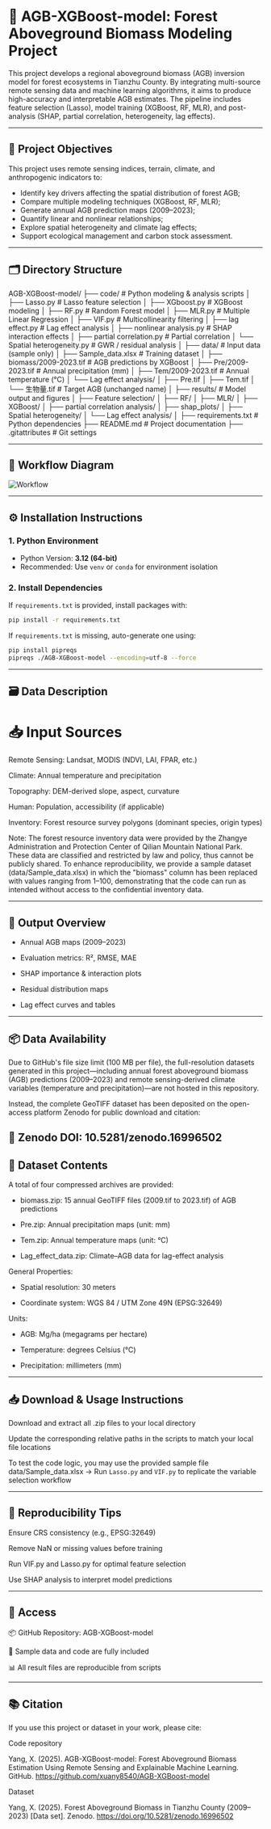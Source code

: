 # 🌲 AGB-XGBoost-model: Forest Aboveground Biomass Modeling Project

This project develops a regional aboveground biomass (AGB) inversion model for forest ecosystems in Tianzhu County. By integrating multi-source remote sensing data and machine learning algorithms, it aims to produce high-accuracy and interpretable AGB estimates. The pipeline includes feature selection (Lasso), model training (XGBoost, RF, MLR), and post-analysis (SHAP, partial correlation, heterogeneity, lag effects).

---

## 📌 Project Objectives

This project uses remote sensing indices, terrain, climate, and anthropogenic indicators to:

- Identify key drivers affecting the spatial distribution of forest AGB;
- Compare multiple modeling techniques (XGBoost, RF, MLR);
- Generate annual AGB prediction maps (2009–2023);
- Quantify linear and nonlinear relationships;
- Explore spatial heterogeneity and climate lag effects;
- Support ecological management and carbon stock assessment.

---

## 🗂️ Directory Structure
AGB-XGBoost-model/
├── code/ # Python modeling & analysis scripts
│ ├── Lasso.py # Lasso feature selection
│ ├── XGboost.py # XGBoost modeling
│ ├── RF.py # Random Forest model
│ ├── MLR.py # Multiple Linear Regression
│ ├── VIF.py # Multicollinearity filtering
│ ├── lag effect.py # Lag effect analysis
│ ├── nonlinear analysis.py # SHAP interaction effects
│ ├── partial correlation.py # Partial correlation
│ └── Spatial heterogeneity.py # GWR / residual analysis
│
├── data/ # Input data (sample only)
│ ├── Sample_data.xlsx # Training dataset
│ ├── biomass/2009-2023.tif # AGB predictions by XGBoost
│ ├── Pre/2009-2023.tif # Annual precipitation (mm)
│ ├── Tem/2009-2023.tif # Annual temperature (°C)
│ └── Lag effect analysis/
│ ├── Pre.tif
│ ├── Tem.tif
│ └── 生物量.tif # Target AGB (unchanged name)
│
├── results/ # Model output and figures
│ ├── Feature selection/
│ ├── RF/
│ ├── MLR/
│ ├── XGBoost/
│ ├── partial correlation analysis/
│ ├── shap_plots/
│ ├── Spatial heterogeneity/
│ └── Lag effect analysis/
│
├── requirements.txt # Python dependencies
├── README.md # Project documentation
├── .gitattributes # Git settings

---

## 🧭 Workflow Diagram

![Workflow](results/Technical%20route.png)

---

## ⚙️ Installation Instructions

### 1. Python Environment

- Python Version: **3.12 (64-bit)**
- Recommended: Use `venv` or `conda` for environment isolation

### 2. Install Dependencies

If `requirements.txt` is provided, install packages with:

```bash
pip install -r requirements.txt
```
If `requirements.txt` is missing, auto-generate one using:
```bash
pip install pipreqs
pipreqs ./AGB-XGBoost-model --encoding=utf-8 --force
```
---

## 🗃️ Data Description
# 📥 Input Sources

Remote Sensing: Landsat, MODIS (NDVI, LAI, FPAR, etc.)

Climate: Annual temperature and precipitation

Topography: DEM-derived slope, aspect, curvature

Human: Population, accessibility (if applicable)

Inventory: Forest resource survey polygons (dominant species, origin types)

Note: The forest resource inventory data were provided by the Zhangye Administration and Protection Center of Qilian Mountain National Park.
These data are classified and restricted by law and policy, thus cannot be publicly shared.
To enhance reproducibility, we provide a sample dataset (data/Sample_data.xlsx) in which the "biomass" column has been replaced with values ranging from 1–100, demonstrating that the code can run as intended without access to the confidential inventory data.

---
## 💾 Output Overview

- Annual AGB maps (2009–2023)

- Evaluation metrics: R², RMSE, MAE

- SHAP importance & interaction plots

- Residual distribution maps

- Lag effect curves and tables

---
## 📦 Data Availability

Due to GitHub's file size limit (100 MB per file), the full-resolution datasets generated in this project—including annual forest aboveground biomass (AGB) predictions (2009–2023) and remote sensing-derived climate variables (temperature and precipitation)—are not hosted in this repository.

Instead, the complete GeoTIFF dataset has been deposited on the open-access platform Zenodo for public download and citation:

🔗 Zenodo DOI:
10.5281/zenodo.16996502
---

## 📁 Dataset Contents

A total of four compressed archives are provided:

- biomass.zip: 15 annual GeoTIFF files (2009.tif to 2023.tif) of AGB predictions

- Pre.zip: Annual precipitation maps (unit: mm)

- Tem.zip: Annual temperature maps (unit: °C)

- Lag_effect_data.zip: Climate–AGB data for lag-effect analysis

General Properties:

  - Spatial resolution: 30 meters

  - Coordinate system: WGS 84 / UTM Zone 49N (EPSG:32649)

Units:

  - AGB: Mg/ha (megagrams per hectare)

  - Temperature: degrees Celsius (°C)

  - Precipitation: millimeters (mm)
  
 ---
## 📥 Download & Usage Instructions

Download and extract all .zip files to your local directory

Update the corresponding relative paths in the scripts to match your local file locations

To test the code logic, you may use the provided sample file data/Sample_data.xlsx
→ Run `Lasso.py` and `VIF.py` to replicate the variable selection workflow

---
 
## 🧠 Reproducibility Tips

Ensure CRS consistency (e.g., EPSG:32649)

Remove NaN or missing values before training

Run VIF.py and Lasso.py for optimal feature selection

Use SHAP analysis to interpret model predictions

 ---

##  🔗 Access

📦 GitHub Repository: AGB-XGBoost-model

📁 Sample data and code are fully included

📊 All result files are reproducible from scripts

 ---

## 📚 Citation

If you use this project or dataset in your work, please cite:

Code repository

Yang, X. (2025). AGB-XGBoost-model: Forest Aboveground Biomass Estimation Using Remote Sensing and Explainable Machine Learning. GitHub. https://github.com/xuany8540/AGB-XGBoost-model

Dataset

Yang, X. (2025). Forest Aboveground Biomass in Tianzhu County (2009–2023) [Data set]. Zenodo. https://doi.org/10.5281/zenodo.16996502




